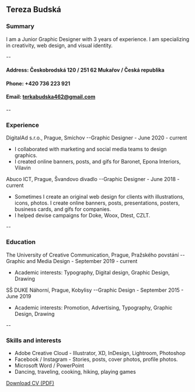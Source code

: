## Tereza Budská 

### Summary
I am a Junior Graphic Designer with 3 years of experience. I am specializing in creativity, web design, and visual identity. 

--
#### Address: Českobrodská 120 / 251 62 Mukařov / Česká republika
#### Phone: +420 736 223 921
#### Email: terkabudska462@gmail.com
--

### Experience
DigitalAd s.r.o., Prague, Smíchov
--Graphic Designer - June 2020 - current
- I collaborated with marketing and social media teams to design graphics. 
- I created online banners, posts, and gifs for Baronet, Epona Interiors, Vilavin

Abuco ICT, Prague, Švandovo divadlo
--Graphic Designer - June 2018 - current
- Sometimes I create an original web design for clients with illustrations, icons, photos. I create online banners, posts, presentations, posters, business cards, and gifs for companies. 
- I helped devise campaigns for Doke, Woox, Dtest, CZLT. 

--
### Education
The University of Creative Communication, Prague, Pražského povstání
--Graphic and Media Design - September 2019 - current 
- Academic interests: Typography, Digital design, Graphic Design, Drawing 

SŠ DUKE Náhorní, Prague, Kobylisy
--Graphic Design - September  2015 - June 2019 
- Academic interests: Promotion, Advertising, Typography, Graphic Design, Drawing

--
### Skills and interests
- Adobe Creative Cloud - Illustrator, XD, InDesign, Lightroom, Photoshop
- Facebook / Instagram - Stories, posts, cover photos, profile photos.
- Microsoft Word / PowerPoint
- Dancing, traveling, cooking, hiking, playing games


[Download CV (PDF)](cv-2021-budska.pdf)
